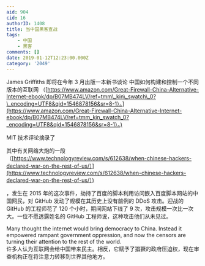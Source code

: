```yaml
---
aid: 904
cid: 16
authorID: 1408
title: 当中国黑客宣战
tags:
    - 中国
    - 黑客
comments: []
date: 2019-01-12T12:23:00.000Z
category: '2049'
---
```


James Griffiths 即将在今年 3 月出版一本新书谈论 中国如何构建和控制一个不同版本的互联网 （[https://www.amazon.com/Great-Firewall-China-Alternative-Internet-ebook/dp/B07MB474LV/ref=tmm\_kin\_swatch\_0?\_encoding=UTF8&qid=1546878156&sr=8-1）。](https://www.amazon.com/Great-Firewall-China-Alternative-Internet-ebook/dp/B07MB474LV/ref=tmm_kin_swatch_0?_encoding=UTF8&qid=1546878156&sr=8-1）。)

MIT 技术评论摘录了

其中有关网络大炮的一段（[https://www.technologyreview.com/s/612638/when-chinese-hackers-declared-war-on-the-rest-of-us/）](https://www.technologyreview.com/s/612638/when-chinese-hackers-declared-war-on-the-rest-of-us/）)

，发生在 2015 年的这次事件，劫持了百度的脚本利用访问嵌入百度脚本网站的中国网民，对 GitHub 发动了规模在其历史上没有前例的 DDoS 攻击。迎战的 GitHub 的工程师花了 120 个小时，期间网站下线了 9 次，攻击规模一次比一次大。一位不愿透露姓名的 GitHub 工程师说，这种攻击他们从未见过。

Many thought the internet would bring democracy to China. Instead it empowered rampant government oppression, and now the censors are turning their attention to the rest of the world.  
许多人认为互联网会给中国带来民主。相反，它赋予了猖獗的政府压迫权，现在审查机构正在将注意力转移到世界其他地方。
